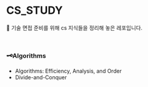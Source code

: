 # CS_STUDY

📌 기술 면접 준비를 위해 cs 지식들을 정리해 놓은 레포입니다.

<br>

### 🗝Algorithms

- Algorithms: Efficiency, Analysis, and Order
- Divide-and-Conquer
